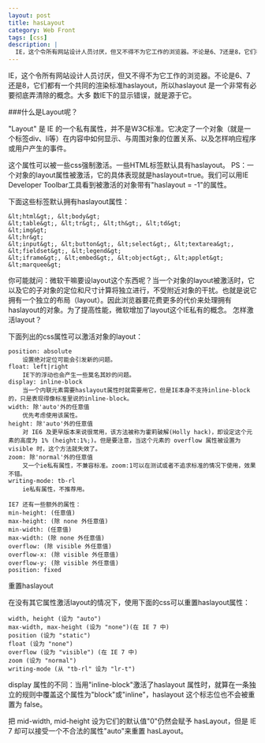 ```yaml
---
layout: post
title: hasLayout
category: Web Front
tags: [css]
description: |
  IE，这个令所有网站设计人员讨厌，但又不得不为它工作的浏览器。不论是6、7还是8，它们都有一个共同的渲染标准haslayout，所以haslayout 是一个非常有必要彻底弄清除的概念。大多 数IE下的显示错误，就是源于它。
---
```

IE，这个令所有网站设计人员讨厌，但又不得不为它工作的浏览器。不论是6、7还是8，它们都有一个共同的渲染标准haslayout，所以haslayout 是一个非常有必要彻底弄清除的概念。大多 数IE下的显示错误，就是源于它。

###什么是Layout呢？

"Layout" 是 IE 的一个私有属性，并不是W3C标准。它决定了一个对象（就是一个标签div、li等）在内容中如何显示、与周围对象的位置关系、以及怎样响应程序或用户产生的事件。

这个属性可以被一些css强制激活。一些HTML标签默认具有haslayout。
PS：一个对象的layout属性被激活，它的具体表现就是haslayout=true。我们可以用IE Developer Toolbar工具看到被激活的对象带有"haslayout = -1"的属性。

下面这些标签默认拥有haslayout属性：

    &lt;html&gt;, &lt;body&gt;
    &lt;table&gt;, &lt;tr&gt;, &lt;th&gt;, &lt;td&gt;
    &lt;img&gt;
    &lt;hr&gt;
    &lt;input&gt;, &lt;button&gt;, &lt;select&gt;, &lt;textarea&gt;, &lt;fieldset&gt;, &lt;legend&gt;
    &lt;iframe&gt;, &lt;embed&gt;, &lt;object&gt;, &lt;applet&gt;
    &lt;marquee&gt;

你可能就问：微软干嘛要设layout这个东西呢？当一个对象的layout被激活时，它以及它的子对象的定位和尺寸计算将独立进行，不受附近对象的干扰。也就是说它拥有一个独立的布局（layout）。因此浏览器要花费更多的代价来处理拥有haslayout的对象。为了提高性能，微软增加了layout这个IE私有的概念。
怎样激活layout？

下面列出的css属性可以激活对象的layout：

    position: absolute
        设置绝对定位可能会引发新的问题。
    float: left|right
        IE下的浮动也会产生一些莫名其妙的问题。
    display: inline-block
        当一个内联元素需要haslayout属性时就需要用它，但是IE本身不支持inline-block的，只是表现得像标准里说的inline-block。
    width: 除'auto'外的任意值
        优先考虑使用该属性。
    height: 除'auto'外的任意值
        对 IE6 及更早版本来说很常用，该方法被称为霍莉破解(Holly hack)，即设定这个元素的高度为 1% (height:1%;)。但是要注意，当这个元素的 overflow 属性被设置为 visible 时，这个方法就失效了。
    zoom: 除'normal'外的任意值
        又一个ie私有属性，不兼容标准。zoom:1可以在测试或者不追求标准的情况下使用，效果不错。
    writing-mode: tb-rl
        ie私有属性，不推荐用。

    IE7 还有一些额外的属性：
    min-height: (任意值)
    max-height: (除 none 外任意值)
    min-width: (任意值)
    max-width: (除 none 外任意值)
    overflow: (除 visible 外任意值)
    overflow-x: (除 visible 外任意值)
    overflow-y: (除 visible 外任意值)
    position: fixed

重置haslayout

在没有其它属性激活layout的情况下，使用下面的css可以重置haslayout属性：

    width, height (设为 "auto")
    max-width, max-height (设为 "none")(在 IE 7 中)
    position (设为 "static")
    float (设为 "none")
    overflow (设为 "visible") (在 IE 7 中)
    zoom (设为 "normal")
    writing-mode (从 "tb-rl" 设为 "lr-t")

display 属性的不同：当用"inline-block"激活了haslayout 属性时，就算在一条独立的规则中覆盖这个属性为"block"或"inline"，haslayout 这个标志位也不会被重置为 false。

把 mid-width, mid-height 设为它们的默认值"0"仍然会赋予 hasLayout，但是 IE 7 却可以接受一个不合法的属性"auto"来重置 hasLayout。
